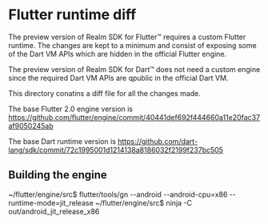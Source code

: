 # Flutter runtime diff

The preview version of Realm SDK for Flutter™ requires a custom Flutter runtime. The changes are kept to a minimum and consist of exposing some of the Dart VM APIs which are hidden in the official Flutter engine.

The preview version of Realm SDK for Dart™ does not need a custom engine since the required Dart VM APIs are qpublic in the official Dart VM.

This directory conatins a diff file for all the changes made.


The base Flutter 2.0 engine version is https://github.com/flutter/engine/commit/40441def692f444660a11e20fac37af9050245ab

The base Dart runtime version is https://github.com/dart-lang/sdk/commit/72c1995001d1214138a8186032f2199f237bc505


## Building the engine
~/flutter/engine/src$ flutter/tools/gn --android --android-cpu=x86 --runtime-mode=jit_release
~/flutter/engine/src$ ninja -C out/android_jit_release_x86
